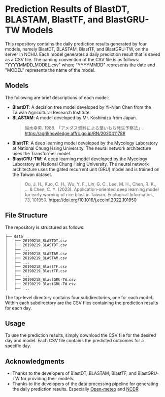 # Prediction Results of BlastDT, BLASTAM, BlastTF, and BlastGRU-TW Models

This repository contains the daily prediction results generated by four models, namely BlastDT, BLASTAM, BlastTF, and BlastGRU-TW, on the server in NCHU. 
Each model generates a daily prediction result that is saved as a CSV file. 
The naming convention of the CSV file is as follows: "YYYYMMDD_MODEL.csv" where "YYYYMMDD" represents the date and "MODEL" represents the name of the model.

## Models
The following are brief descriptions of each model:

- **BlastDT**: A decision tree model developed by Yi-Nian Chen from the Taiwan Agricultural Research Institute.
- **BLASTAM**: A model developed by Mr. Koshimizu from Japan. 
    >   越水幸男. 1988. 「アメダス資料による葉いもち発生予察法」. https://agriknowledge.affrc.go.jp/RN/2030411788
- **BlastTF**: A deep learning model developed by the Mycology Laboratory at National Chung Hsing University. The neural network architecture uses the Transformer model.
- **BlastGRU-TW**: A deep learning model developed by the Mycology Laboratory at National Chung Hsing University. The neural network architecture uses the gated recurrent unit (GRU) model and is trained on the Taiwan dataset.
    > Ou, J. H., Kuo, C. H., Wu, Y. F., Lin, G. C., Lee, M. H., Chen, R. K., ... & Chen, C. Y. (2023). Application-oriented deep learning model for early warning of rice blast in Taiwan. Ecological Informatics, 73, 101950. https://doi.org/10.1016/j.ecoinf.2022.101950
## File Structure
The repository is structured as follows:


```
├── data
│   ├── 20190218_BLASTDT.csv
│   ├── 20190219_BLASTDT.csv
│   ├── ...
│   ├── 20190218_BLASTAM.csv
│   ├── 20190219_BLASTAM.csv
│   ├── ...
│   ├── 20190218_BlastTF.csv
│   ├── 20190219_BlastTF.csv
│   ├── ...
│   ├── 20190218_BlastGRU-TW.csv
│   ├── 20190219_BlastGRU-TW.csv
│   ├── ...
```

The top-level directory contains four subdirectories, one for each model. Within each subdirectory are the CSV files containing the prediction results for each day.

## Usage
To use the prediction results, simply download the CSV file for the desired day and model. Each CSV file contains the predicted outcomes for a specific day.

## Acknowledgments
- Thanks to the developers of BlastDT, BLASTAM, BlastTF, and BlastGRU-TW for providing their models.
- Thanks to the developers of the data processing pipeline for generating the daily prediction results. Especially [Open-meteo](https://github.com/open-meteo/open-meteo) and [NCDR](https://watch.ncdr.nat.gov.tw/watch_user) 
